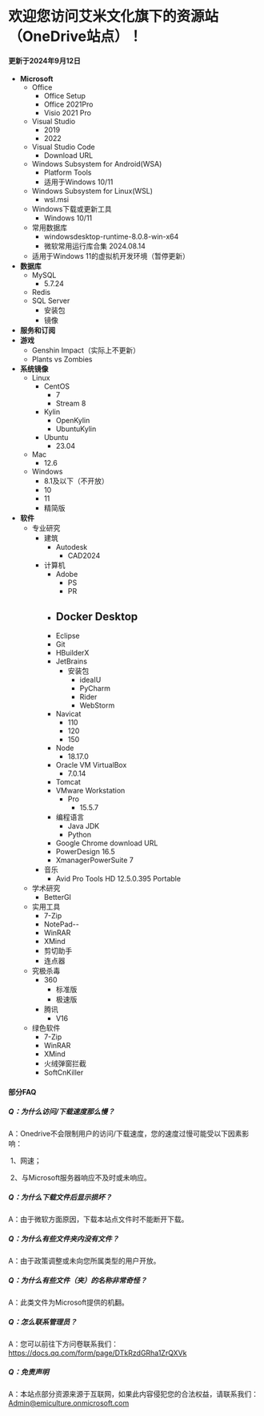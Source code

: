 # 欢迎您访问艾米文化旗下的资源站（OneDrive站点）！

#### 更新于2024年9月12日

- **Microsoft**
  - Office
    - Office Setup
    - Office 2021Pro
    - Visio 2021 Pro
  - Visual Studio
    - 2019
    - 2022
  - Visual Studio Code
    - Download URL
  - Windows Subsystem for Android(WSA)
    - Platform Tools
    - 适用于Windows 10/11
  - Windows Subsystem for Linux(WSL)
    - wsl.msi
  - Windows下载或更新工具
    - Windows 10/11
  - 常用数据库
    - windowsdesktop-runtime-8.0.8-win-x64
    - 微软常用运行库合集 2024.08.14
  - 适用于Windows 11的虚拟机开发环境（暂停更新）
- **数据库**
  - MySQL
    - 5.7.24
  - Redis
  - SQL Server
    - 安装包
    - 镜像
- **服务和订阅**
- **游戏**
  - Genshin Impact（实际上不更新）
  - Plants vs Zombies
- **系统镜像**
  - Linux
    - CentOS
      - 7
      - Stream 8
    - Kylin
      - OpenKylin
      - UbuntuKylin
    - Ubuntu
      - 23.04
  - Mac
    - 12.6
  - Windows
    - 8.1及以下（不开放）
    - 10
    - 11
    - 精简版
- **软件**
  - 专业研究
    - 建筑
      - Autodesk
        - CAD2024
    - 计算机
      - Adobe
        - PS
        - PR
      - Docker Desktop
        - 
      - Eclipse
      - Git
      - HBuilderX
      - JetBrains
        - 安装包
          - ideaIU
          - PyCharm
          - Rider
          - WebStorm
      - Navicat
        - 110
        - 120
        - 150
      - Node
        - 18.17.0
      - Oracle VM VirtualBox
        - 7.0.14
      - Tomcat
      - VMware Workstation
        - Pro
          - 15.5.7
      - 编程语言
        - Java JDK
        - Python
      - Google Chrome download URL
      - PowerDesign 16.5
      - XmanagerPowerSuite 7
    - 音乐
      - Avid Pro Tools HD 12.5.0.395 Portable
  - 学术研究
    - BetterGI
  - 实用工具
    - 7-Zip
    - NotePad--
    - WinRAR
    - XMind
    - 剪切助手
    - 连点器
  - 究极杀毒
    - 360
      - 标准版
      - 极速版
    - 腾讯
      - V16
  - 绿色软件
    - 7-Zip
    - WinRAR
    - XMind
    - 火绒弹窗拦截
    - SoftCnKiller



#### 部分FAQ

##### Q：为什么访问/下载速度那么慢？

A：Onedrive不会限制用户的访问/下载速度，您的速度过慢可能受以下因素影响：

​	1、网速； 

​	2、与Microsoft服务器响应不及时或未响应。

##### Q：为什么下载文件后显示损坏？

A：由于微软方面原因，下载本站点文件时不能断开下载。

##### Q：为什么有些文件夹内没有文件？

A：由于政策调整或未向您所属类型的用户开放。

##### Q：为什么有些文件（夹）的名称非常奇怪？

A：此类文件为Microsoft提供的机翻。

##### Q：怎么联系管理员？

A：您可以前往下方问卷联系我们： https://docs.qq.com/form/page/DTkRzdGRha1ZrQXVk

##### Q：免责声明

A：本站点部分资源来源于互联网，如果此内容侵犯您的合法权益，请联系我们：Admin@emiculture.onmicrosoft.com

